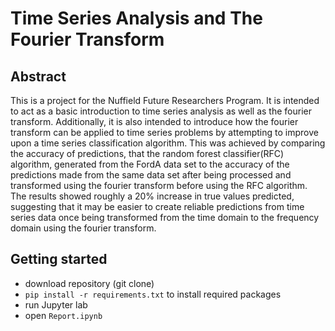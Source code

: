 # Time Series Analysis and The Fourier Transform

## Abstract
This is a project for the Nuffield Future Researchers Program. It is intended to act as a basic introduction to time series analysis as well as the fourier transform. Additionally, it is also intended to introduce how the fourier transform can be applied to time series problems by attempting to improve upon a time series classification algorithm. This was achieved by comparing the accuracy of predictions, that the random forest classifier(RFC) algorithm, generated from the FordA data set to the accuracy of the predictions made from the same data set after being processed and transformed using the fourier transform before using the RFC algorithm. The results showed roughly a 20% increase in true values predicted, suggesting that it may be easier to create reliable predictions from time series data once being transformed from the time domain to the frequency domain using the fourier transform.

## Getting started
* download repository (git clone)
* `pip install -r requirements.txt` to install required packages
* run Jupyter lab
* open `Report.ipynb`
